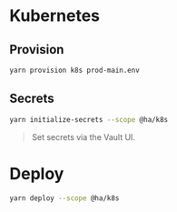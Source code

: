 # Kubernetes

## Provision

```bash
yarn provision k8s prod-main.env
```

## Secrets

```bash
yarn initialize-secrets --scope @ha/k8s
```

> Set secrets via the Vault UI.

# Deploy

```bash
yarn deploy --scope @ha/k8s
```
